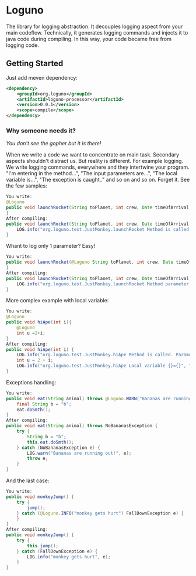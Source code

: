 # Loguno

The library for logging abstraction. It decouples logging aspect from your main codeflow.
Technically, it generates logging commands and injects it to java code during compiling. 
In this way, your code became free from logging code.

## Getting Started

Just add meven dependency:
```xml
<dependency>
    <groupId>org.loguno</groupId>
    <artifactId>loguno-processor</artifactId>
    <version>0.0.1</version>
    <scope>compile</scope>
</dependency>
```

### Why someone needs it?

*You don't see the gopher but it is there!*

When we write a code we want to concentrate on main task. Secondary aspects shouldn't distract us.
But reality is different. For example logging. We write logging commands, everywhere and they intertwine your program.
"I'm entering in the method...", "The input parameters are...", "The local variable is...", "The exception is caught.." and so on and so on.
Forget it. See the few samples:

```java
You write:
@Loguno
public void launchRocket(String toPlanet, int crew, Date timeOfArrival){
}
After compiling:
public void launchRocket(String toPlanet, int crew, Date timeOfArrival) {
    LOG.info("org.loguno.test.JustMonkey.launchRocket Method is called. Parameter {}={},Parameter {}={},Parameter {}={}", "toPlanet", toPlanet, "crew", crew, "timeOfArrival", timeOfArrival);
}
```
Whant to log only 1 parameter? Easy!
```java
You write:
public void launchRocket(@Loguno String toPlanet, int crew, Date timeOfArrival){
}
After compiling:
public void launchRocket(String toPlanet, int crew, Date timeOfArrival) {
    LOG.info("org.loguno.test.JustMonkey.launchRocket Method parameter {}={}", "toPlanet", toPlanet);
}
```
More complex example with local variable:
```java
You write:
@Loguno
public void hiApe(int i){
    @Loguno
    int u =2+i;
}
After compiling:
public void hiApe(int i) {
    LOG.info("org.loguno.test.JustMonkey.hiApe Method is called. Parameter {}={}", "i", i);
    int u = 2 + i;
    LOG.info("org.loguno.test.JustMonkey.hiApe Local variable {}={}", "u", u);
}
```
Exceptions handling:
```java
You write:
public void eat(String animal) throws @Loguno.WARN("Bananas are running out!") NoBananasException {
    final String b = "b";
    eat.doSmth();
}
After compiling:
public void eat(String animal) throws NoBananasException {
    try {
        String b = "b";
        this.eat.doSmth();
    } catch (NoBananasException e) {
        LOG.warn("Bananas are running out!", e);
        throw e;
    }
}
```
And the last case:
```java
You write:
public void monkeyJump() {
    try {
        jump();
    } catch (@Loguno.INFO("monkey gets hurt") FallDownException e) {
    }
}
After compiling:
public void monkeyJump() {
    try {
        this.jump();
    } catch (FallDownException e) {
        LOG.info("monkey gets hurt", e);
    }
}

```




